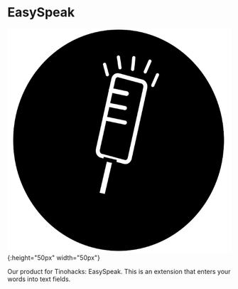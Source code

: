 # EasySpeak
![logo](https://github.com/Jsbbvk/EasySpeak/blob/master/EasySpeakExtension/icon.png){:height="50px" width="50px"}

Our product for Tinohacks: EasySpeak. This is an extension that enters your words into text fields.
